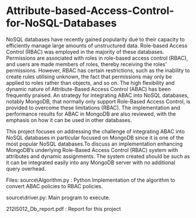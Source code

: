 # Attribute-based-Access-Control-for-NoSQL-Databases
NoSQL databases have recently gained popularity due to their capacity to efficiently manage large amounts of unstructured data. Role-based Access Control (RBAC) was employed in the majority of these databases. Permissions are associated with roles in role-based access control (RBAC), and users are made members of roles, thereby receiving the roles’ permissions. However, RBAC has certain restrictions, such as the inability to create rules utilising unknown, the fact that permissions may only be applied to roles rather than objects, and so on. The high flexibility and dynamic nature of Attribute-Based Access Control (ABAC) has been frequently praised. An strategy for integrating ABAC into NoSQL databases, notably MongoDB, that normally only support Role-Based Access Control, is provided to overcome these limitations (RBAC). The implementation and performance results for ABAC in MongoDB are also reviewed, with the emphasis on how it can be used in other databases.

This project focuses on addressing the challenge of integrating ABAC into NoSQL
databases in particular focused on MongoDB since it is one of the most popular NoSQL databases.To discuss an implementation enhancing MongoDB’s underlying
Role-Based Access Control (RBAC) system with attributes and dynamic
assignments. The system created should be such as it can be integrated easily
into any MongoDB server with no additional query overhead.


Files: 
source\Algorithm.py : Python Implementation of the algorithm to convert ABAC policies to RBAC policies.

source\driver.py: Main program to execute.

212IS012_Db_report.pdf : Report for this project
